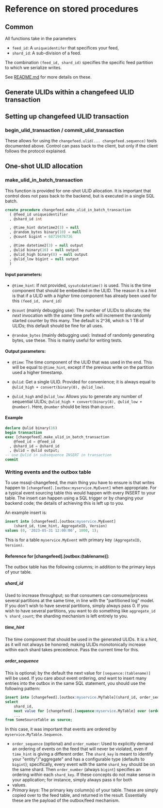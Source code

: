 # Reference on stored procedures

## Common
All functions take in the parameters
* `feed_id`: A `uniqueidentifer` that specifices your feed, 
* `shard_id`: A sub-division of a feed.

The combination `(feed_id, shard_id)` specifies the specific feed partition
to which we serialize writes.

See [README.md](README.md) for more details on these.

## Generate ULIDs within a changefeed ULID transaction



## Setting up changefeed ULID transaction

### begin_ulid_transaction / commit_ulid_transaction 

These allows for using the `changefeed.ulid(... changefeed.sequence)` tools
documented above. Control can pass back to the client, but only if the client
follows the protocol explained.



## One-shot ULID allocation

### make_ulid_in_batch_transaction

This function is provided for one-shot ULID allocation. It is important that control
does not pass back to the backend, but is executed in a single SQL batch.

```sql
create procedure changefeed.make_ulid_in_batch_transaction
  ( @feed_id uniqueidentifier
  , @shard_id int

  , @time_hint datetime2(3) = null
  , @random_bytes binary(10) = null
  , @count bigint = 68719476736

  , @time datetime2(3) = null output
  , @ulid binary(16) = null output
  , @ulid_high binary(8) = null output
  , @ulid_low bigint = null output
  )
```

#### Input parameters:

* `@time_hint`: If not provided, `sysutcdatetime()` is used. This is the time
  component that should be embedded in the ULID. The reason it is a *hint* is
  that if a ULID with a *higher* time component has already been used
  for this `(feed_id, shard_id)` 

* `@count` (mainly debugging use): The number of ULIDs to allocate; the *next* invocation with the *same*
  time prefix will increment the randomly started counter by this many. The
  default is 2^36, which is 1 TB of ULIDs; this default should be fine for
  all uses.

* `@random_bytes` (mainly debugging use): Instead of randomly generating bytes, use these. This is
  mainly useful for writing tests.

#### Output parameters:

* `@time`: The time component of the ULID that was used in the end. 
  This will be equal to `@time_hint`, except if the previous write on
  the partition used a higher timestamp.

* `@ulid`: Get a single ULID. Provided for convenience;
   it is always equal to `@ulid_high + convert(binary(8), @ulid_low)`.

* `@ulid_high` and `@ulid_low`: Allows you to generate any number of sequential
  ULIDs; `@ulid_high + convert(binary(8), @ulid_low + @number)`.
  Here, `@number` should be less than `@count`.


#### Example

```sql
declare @ulid binary(16)
begin transaction
exec [changefeed].make_ulid_in_batch_transaction
    @feed_id = @feed_id    
  , @shard_id = @shard_id
  , @ulid = @ulid output;
-- use @ulid in subsequence INSERT in transaction
commit
```



### Writing events and the outbox table

To use mssql-changefeed, the main thing you have to ensure is that
writes happen to `[changefeed].[outbox:myservice.MyEvent]` when appropriate.
For a typical event sourcing table this would happen with every INSERT
to your table. The insert can happen using a SQL trigger or by changing your
backend code; the details of achieving this is left up to you.

An example insert is:
```sql
insert into [changefeed].[outbox:myservice.MyEvent]
    (shard_id, time_hint, AggregateID, Version)
values (0, '2023-05-31 12:00:00', 1000, 1);
```
This is for a table `myservice.MyEvent` with primary key `(AggregateID, Version)`.

#### Reference for [changefeed].[outbox:(tablename)]:

The outbox table has the following columns; in addition to the primary
keys of your table.

##### shard_id

Used to increase throughput; so that consumers can consume/process
several partitions at the same time, in line with the "partitioned log"
model. If you don't wish to have several partitions, simply always pass 0.
If you wish to have several partitions, you want to do something like
`aggregate_id % shard_count`; the sharding mechanism is left entirely to you.

##### time_hint

The time component that should be used in the generated ULIDs.
It is a *hint*, as it will not always be honored; making ULIDs monotonically
increase within each shard takes precedence. Pass the current time
for this.

##### order_sequence

This is optional; by the default the next value for `[sequence:(tablename)]`
will be used. If you care about event ordering, *and* want to
insert many entries into the outbox in the same SQL statement,
you should use the following pattern:

```sql
insert into [changefeed].[outbox:myservice.MyTable](shard_id, order_sequence, time_hint, AggregateID, Version)
select
    shard_id,
    next value for [changefeed].[sequence:myservice.MyTable] over (order by source.Sequence),
    ...
from SomeSourceTable as source;
```
In this case, it was important that events are ordered by `myservice.MyTable.Sequence`.


* `order_sequence` (optional) and `order_number`: Used to explicitly demand an ordering of
  events on the feed that will never be violated, even if `time_hint`
  is giving a different order. The `shard_key` is meant to identify
  your "entity"/"aggregate" and has a configurable type (defaults
  to `bigint`); specifically, every event with the same `shard_key`
  should be on the same shard. Then `order_number` (always `bigint`) specifies
  an ordering *within* each `shard_key`. If these concepts do not make
  sense in your application; for instance, simply always pass `0` for both
* values.
* *Primary keys*: The primary key column(s) of your table. These are simply
  copied over to the feed table, and returned in the result. Essentially
  these are the payload of the outbox/feed mechanism.


